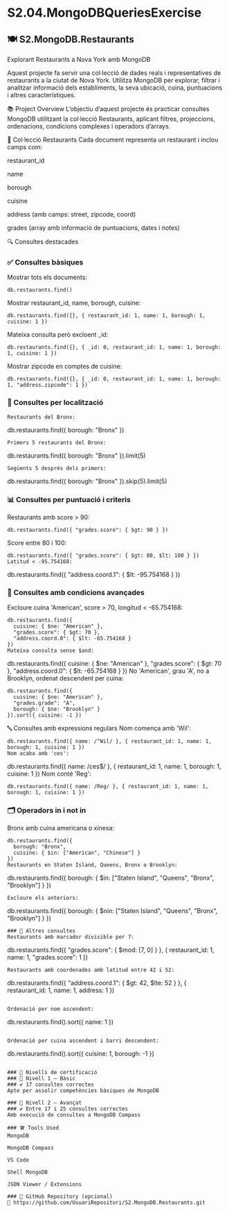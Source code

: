 # S2.04.MongoDBQueriesExercise

## 🍽️ S2.MongoDB.Restaurants

Explorant Restaurants a Nova York amb MongoDB

Aquest projecte fa servir una col·lecció de dades reals i representatives de restaurants a la ciutat de Nova York. Utilitza MongoDB per explorar, filtrar i analitzar informació dels establiments, la seva ubicació, cuina, puntuacions i altres característiques.

📚 Project Overview
L’objectiu d’aquest projecte és practicar consultes MongoDB utilitzant la col·lecció Restaurants, aplicant filtres, projeccions, ordenacions, condicions complexes i operadors d’arrays.

🧱 Col·lecció Restaurants
Cada document representa un restaurant i inclou camps com:

restaurant_id

name

borough

cuisine

address (amb camps: street, zipcode, coord)

grades (array amb informació de puntuacions, dates i notes)

🔍 Consultes destacades
### ✅ Consultes bàsiques
Mostrar tots els documents:

```
db.restaurants.find()
```
Mostrar restaurant_id, name, borough, cuisine:

```
db.restaurants.find({}, { restaurant_id: 1, name: 1, borough: 1, cuisine: 1 })
```
Mateixa consulta però excloent _id:

```
db.restaurants.find({}, { _id: 0, restaurant_id: 1, name: 1, borough: 1, cuisine: 1 })
```
Mostrar zipcode en comptes de cuisine:

```
db.restaurants.find({}, { _id: 0, restaurant_id: 1, name: 1, borough: 1, "address.zipcode": 1 })
```
### 🌆 Consultes per localització
```
Restaurants del Bronx:

```
db.restaurants.find({ borough: "Bronx" })
```
Primers 5 restaurants del Bronx:

```
db.restaurants.find({ borough: "Bronx" }).limit(5)
```
Següents 5 després dels primers:

```
db.restaurants.find({ borough: "Bronx" }).skip(5).limit(5)
### 📊 Consultes per puntuació i criteris
Restaurants amb score > 90:

```
db.restaurants.find({ "grades.score": { $gt: 90 } })
```
Score entre 80 i 100:

```
db.restaurants.find({ "grades.score": { $gt: 80, $lt: 100 } })
Latitud < -95.754168:

```
db.restaurants.find({ "address.coord.1": { $lt: -95.754168 } })
### 🧠 Consultes amb condicions avançades
Excloure cuina 'American', score > 70, longitud < -65.754168:

```
db.restaurants.find({
  cuisine: { $ne: "American" },
  "grades.score": { $gt: 70 },
  "address.coord.0": { $lt: -65.754168 }
})
Mateixa consulta sense $and:

```
db.restaurants.find({
  cuisine: { $ne: "American" },
  "grades.score": { $gt: 70 },
  "address.coord.0": { $lt: -65.754168 }
})
No 'American', grau 'A', no a Brooklyn, ordenat descendent per cuina:

```
db.restaurants.find({
  cuisine: { $ne: "American" },
  "grades.grade": "A",
  borough: { $ne: "Brooklyn" }
}).sort({ cuisine: -1 })
```

🔤 Consultes amb expressions regulars
Nom comença amb 'Wil':

```
db.restaurants.find({ name: /^Wil/ }, { restaurant_id: 1, name: 1, borough: 1, cuisine: 1 })
Nom acaba amb 'ces':

```
db.restaurants.find({ name: /ces$/ }, { restaurant_id: 1, name: 1, borough: 1, cuisine: 1 })
Nom conté 'Reg':

```
db.restaurants.find({ name: /Reg/ }, { restaurant_id: 1, name: 1, borough: 1, cuisine: 1 })
```
### 🗂️ Operadors in i not in
Bronx amb cuina americana o xinesa:

```
db.restaurants.find({
  borough: "Bronx",
  cuisine: { $in: ["American", "Chinese"] }
})
Restaurants en Staten Island, Queens, Bronx o Brooklyn:

```
db.restaurants.find({
  borough: { $in: ["Staten Island", "Queens", "Bronx", "Brooklyn"] }
})
```
Excloure els anteriors:

```
db.restaurants.find({
  borough: { $nin: ["Staten Island", "Queens", "Bronx", "Brooklyn"] }
})
```
### 🧮 Altres consultes
Restaurants amb marcador divisible per 7:

```
db.restaurants.find({ "grades.score": { $mod: [7, 0] } }, { restaurant_id: 1, name: 1, "grades.score": 1 })
```
Restaurants amb coordenades amb latitud entre 42 i 52:

```
db.restaurants.find({
  "address.coord.1": { $gt: 42, $lte: 52 }
}, { restaurant_id: 1, name: 1, address: 1 })
```

Ordenació per nom ascendent:

```
db.restaurants.find().sort({ name: 1 })
```

Ordenació per cuina ascendent i barri descendent:

```
db.restaurants.find().sort({ cuisine: 1, borough: -1 })
```

### 🧪 Nivells de certificació
### 🎯 Nivell 1 – Bàsic
### ✔️ 17 consultes correctes
Apte per assolir competències bàsiques de MongoDB

### 🏅 Nivell 2 – Avançat
### ✔️ Entre 17 i 25 consultes correctes
Amb execució de consultes a MongoDB Compass

### 🛠️ Tools Used
MongoDB

MongoDB Compass

VS Code

Shell MongoDB

JSON Viewer / Extensions

### 🔗 GitHub Repository (opcional)
📂 https://github.com/UsuariRepositori/S2.MongoDB.Restaurants.git
